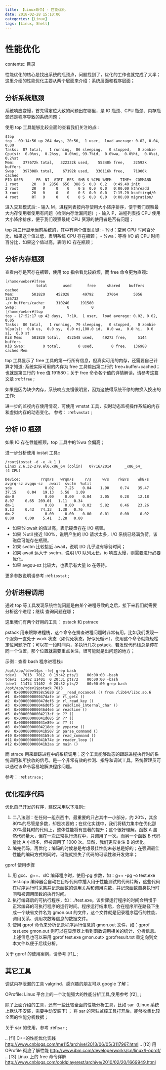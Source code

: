 ```yaml
---
title: 【Linux命令】- 性能优化
date: 2018-02-28 15:10:06
categories: [Linux]
tags: [Linux, Shell]
---
```


# 性能优化

contents:: 目录

性能优化的核心是找出系统的瓶颈点，问题找到了，优化的工作也就完成了大半；
这里介绍的性能优化主要从两个层面来介绍：系统层面和程序层面；

## 分析系统瓶颈

系统响应变慢，首先得定位大致的问题出在哪里，是 IO 瓶颈、CPU 瓶颈、内存瓶颈还是程序导致的系统问题；

使用 top 工具能够比较全面的查看我们关注的点::

<!-- more -->

```
$top
top - 09:14:56 up 264 days, 20:56,  1 user,  load average: 0.02, 0.04, 0.00
Tasks:  87 total,   1 running,  86 sleeping,   0 stopped,   0 zombie
Cpu(s):  0.0%us,  0.2%sy,  0.0%ni, 99.7%id,  0.0%wa,  0.0%hi,  0.0%si,  0.2%st
Mem:    377672k total,   322332k used,    55340k free,    32592k buffers
Swap:   397308k total,    67192k used,   330116k free,    71900k cached
PID USER      PR  NI  VIRT  RES  SHR S %CPU %MEM    TIME+  COMMAND
1 root      20   0  2856  656  388 S  0.0  0.2   0:49.40 init
2 root      20   0     0    0    0 S  0.0  0.0   0:00.00 kthreadd
3 root      20   0     0    0    0 S  0.0  0.0   7:15.20 ksoftirqd/0
4 root      RT   0     0    0    0 S  0.0  0.0   0:00.00 migration/
```

进入交互模式后: - 输入 M，进程列表按内存使用大小降序排序，便于我们观察最大内存使用者使用有问题（检测内存泄漏问题）; - 输入 P，进程列表按 CPU 使用大小降序排序，便于我们观察最耗 CPU 资源的使用者是否有问题；

top 第三行显示当前系统的，其中有两个值很关键: - %id：空闲 CPU 时间百分比，如果这个值过低，表明系统 CPU 存在瓶颈； - %wa：等待 I/O 的 CPU 时间百分比，如果这个值过高，表明 IO 存在瓶颈；

## 分析内存瓶颈

查看内存是否存在瓶颈，使用 top 指令看比较麻烦，而 free 命令更为直观::

```
[/home/weber#]free
              total       used       free     shared    buffers     cached
Mem:        501820     452028      49792      37064       5056     136732
-/+ buffers/cache:     310240     191580
Swap:            0          0          0
[/home/weber#]top
top - 17:52:17 up 42 days,  7:10,  1 user,  load average: 0.02, 0.02, 0.05
Tasks:  80 total,   1 running,  79 sleeping,   0 stopped,   0 zombie
%Cpu(s):  0.0 us,  0.0 sy,  0.0 ni,100.0 id,  0.0 wa,  0.0 hi,  0.0 si,  0.0 st
KiB Mem:    501820 total,   452548 used,    49272 free,     5144 buffers
KiB Swap:        0 total,        0 used,        0 free.   136988 cached Mem
```

top 工具显示了 free 工具的第一行所有信息，但真实可用的内存，还需要自己计算才知道;
系统实际可用的内存为 free 工具输出第二行的 free+buffer+cached；也就是第三行的 free 值 191580；关于 free 命令各个值的详情解读，请参考这篇文章 :ref:`free` ;

如果是因为缺少内存，系统响应变慢很明显，因为这使得系统不停的做换入换出的工作;

进一步的监视内存使用情况，可使用 vmstat 工具，实时动态监视操作系统的内存和虚拟内存的动态变化。
参考： :ref:`vmstat` ;

## 分析 IO 瓶颈

如果 IO 存在性能瓶颈，top 工具中的%wa 会偏高；

进一步分析使用 iostat 工具::

```
/root$iostat -d -x -k 1 1
Linux 2.6.32-279.el6.x86_64 (colin)   07/16/2014      _x86_64_        (4 CPU)

Device:         rrqm/s   wrqm/s     r/s     w/s    rkB/s    wkB/s avgrq-sz avgqu-sz   await  svctm  %util
sda               0.02     7.25    0.04    1.90     0.74    35.47    37.15     0.04   19.13   5.58   1.09
dm-0              0.00     0.00    0.04    3.05     0.28    12.18     8.07     0.65  209.01   1.11   0.34
dm-1              0.00     0.00    0.02    5.82     0.46    23.26     8.13     0.43   74.33   1.30   0.76
dm-2              0.00     0.00    0.00    0.01     0.00     0.02     8.00     0.00    5.41   3.28   0.00
```

- 如果%iowait 的值过高，表示硬盘存在 I/O 瓶颈。
- 如果 %util 接近 100%，说明产生的 I/O 请求太多，I/O 系统已经满负荷，该磁盘可能存在瓶颈。
- 如果 svctm 比较接近 await，说明 I/O 几乎没有等待时间；
- 如果 await 远大于 svctm，说明 I/O 队列太长，io 响应太慢，则需要进行必要优化。
- 如果 avgqu-sz 比较大，也表示有大量 io 在等待。

更多参数说明请参考 :ref:`iostat` ;

## 分析进程调用

通过 top 等工具发现系统性能问题是由某个进程导致的之后，接下来我们就需要分析这个进程；继续
查询问题在哪；

这里我们有两个好用的工具：
pstack 和 pstrace

pstack 用来跟踪进程栈，这个命令在排查进程问题时非常有用，比如我们发现一个服务一直处于 work 状态（如假死状态，好似死循环），使用这个命令就能轻松定位问题所在；可以在一段时间内，多执行几次 pstack，若发现代码栈总是停在同一个位置，那个位置就需要重点关注，很可能就是出问题的地方；

示例：查看 bash 程序进程栈::

```
/opt/app/tdev1$ps -fe| grep bash
tdev1   7013  7012  0 19:42 pts/1    00:00:00 -bash
tdev1  11402 11401  0 20:31 pts/2    00:00:00 -bash
tdev1  11474 11402  0 20:32 pts/2    00:00:00 grep bash
/opt/app/tdev1$pstack 7013
#0  0x00000039958c5620 in __read_nocancel () from /lib64/libc.so.6
#1  0x000000000047dafe in rl_getc ()
#2  0x000000000047def6 in rl_read_key ()
#3  0x000000000046d0f5 in readline_internal_char ()
#4  0x000000000046d4e5 in readline ()
#5  0x00000000004213cf in ?? ()
#6  0x000000000041d685 in ?? ()
#7  0x000000000041e89e in ?? ()
#8  0x00000000004218dc in yyparse ()
#9  0x000000000041b507 in parse_command ()
#10 0x000000000041b5c6 in read_command ()
#11 0x000000000041b74e in reader_loop ()
#12 0x000000000041b2aa in main ()
```

而 strace 用来跟踪进程中的系统调用；这个工具能够动态的跟踪进程执行时的系统调用和所接收的信号。是一个非常有效的检测、指导和调试工具。系统管理员可以通过该命令容易地解决程序问题。

参考： :ref:`strace` ;

## 优化程序代码

优化自己开发的程序，建议采用以下准则::

1. 二八法则：在任何一组东西中，最重要的只占其中一小部分，约 20%，其余 80%的尽管是多数，却是次要的；在优化实践中，我们将精力集中在优化那 20%最耗时的代码上，整体性能将有显著的提升；这个很好理解。函数 A 虽然代码量大，但在一次正常执行流程中，只调用了一次。而另一个函数 B 代码量比 A 小很多，但被调用了 1000 次。显然，我们更应关注 B 的优化。
2. 编完代码，再优化；编码的时候总是考虑最佳性能未必总是好的；在强调最佳性能的编码方式的同时，可能就损失了代码的可读性和开发效率；

gprof 使用步骤

1. 用 gcc、g++、xlC 编译程序时，使用-pg 参数，如：g++ -pg -o test.exe test.cpp 编译器会自动在目标代码中插入用于性能测试的代码片断，这些代码在程序运行时采集并记录函数的调用关系和调用次数，并记录函数自身执行时间和被调用函数的执行时间。
2. 执行编译后的可执行程序，如：./test.exe。该步骤运行程序的时间会稍慢于正常编译的可执行程序的运行时间。程序运行结束后，会在程序所在路径下生成一个缺省文件名为 gmon.out 的文件，这个文件就是记录程序运行的性能、调用关系、调用次数等信息的数据文件。
3. 使用 gprof 命令来分析记录程序运行信息的 gmon.out 文件，如：gprof test.exe gmon.out 则可以在显示器上看到函数调用相关的统计、分析信息。上述信息也可以采用 gprof test.exe gmon.out> gprofresult.txt 重定向到文本文件以便于后续分析。

关于 gprof 的使用案例，请参考 [f1]\_ ;

## 其它工具

调试内存泄漏的工具 valgrind，感兴趣的朋友可以 google 了解；

OProfile: Linux 平台上的一个功能强大的性能分析工具,使用参考 [f2]\_ ;

除了上面介绍的工具，还有一些比较全面的性能分析工具，比如 sar（Linux 系统上默认不安装，需要手动安装下）；
将 sar 的常驻监控工具打开后，能够收集比较全面的性能分析数据；

关于 sar 的使用，参考 :ref:`sar` ;

.. [f1] C++的性能优化实践 http://www.cnblogs.com/me115/archive/2013/06/05/3117967.html
.. [f2] 用 OProfile 彻底了解性能 http://www.ibm.com/developerworks/cn/linux/l-oprof/
.. [f3] Linux 上的 free 命令详解 http://www.cnblogs.com/coldplayerest/archive/2010/02/20/1669949.html
